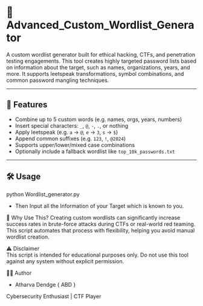 
# 🔐 Advanced_Custom_Wordlist_Generator

A custom wordlist generator built for ethical hacking, CTFs, and penetration testing engagements. This tool creates highly targeted password lists based on information about the target, such as names, organizations, years, and more. It supports leetspeak transformations, symbol combinations, and common password mangling techniques.

---

## 🚀 Features

- Combine up to 5 custom words (e.g. names, orgs, years, numbers)
- Insert special characters: `_`, `@`, `-`, `.`, or nothing
- Apply leetspeak (e.g. `a` → `@`, `e` → `3`, `s` → `$`)
- Append common suffixes (e.g. `123`, `!`, `@2024`)
- Supports upper/lower/mixed case combinations
- Optionally include a fallback wordlist like `top_10k_passwords.txt`

---

## 🛠️ Usage

python Wordlist_generator.py

* Then Input all the Information of your Target which is known to you.

📌 Why Use This?
Creating custom wordlists can significantly increase success rates in brute-force attacks during CTFs or real-world red teaming. This script automates that process with flexibility, helping you avoid manual wordlist creation.

⚠️ Disclaimer <br>
This script is intended for educational purposes only.
Do not use this tool against any system without explicit permission.

👨‍💻 Author

- Atharva Dendge { ABD } 

Cybersecurity Enthusiast | CTF Player



